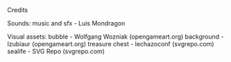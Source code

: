 Credits

Sounds:
music and sfx - Luis Mondragon

Visual assets:
bubble - Wolfgang Wozniak (opengameart.org)
background - Izubiaur (opengameart.org)
treasure chest - lechazoconf (svgrepo.com)
sealife - SVG Repo (svgrepo.com)
